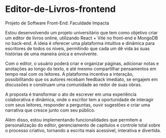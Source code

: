 # Editor-de-Livros-frontend
Projeto de Software Front-End: Faculdade Impacta

Estou desenvolvendo um projeto universitário que tem como objetivo criar um editor de livros online, utilizando React + Vite no front-end e MongoDB no back-end. A ideia é oferecer uma plataforma intuitiva e dinâmica para escritores de todos os níveis, permitindo que cada um dê vida às suas histórias de uma maneira única e envolvente.

Com o editor, o usuário poderá criar e organizar páginas, adicionar notas e anotações ao longo do texto, e até mesmo compartilhar pensamentos em tempo real com os leitores. A plataforma incentiva a interação, possibilitando que os autores recebam feedback imediato, se engajem em discussões e construam uma comunidade ao redor de suas obras.

A proposta é transformar o ato de escrever em uma experiência colaborativa e dinâmica, onde o escritor tem a oportunidade de interagir com seus leitores, responder a perguntas, ouvir sugestões e criar uma narrativa que cresce junto com seu público.

Além disso, estou implementando funcionalidades que permitem a personalização do editor, gerenciamento de capítulos e controle total sobre o processo criativo, tornando a escrita mais acessível, interativa e divertida.
